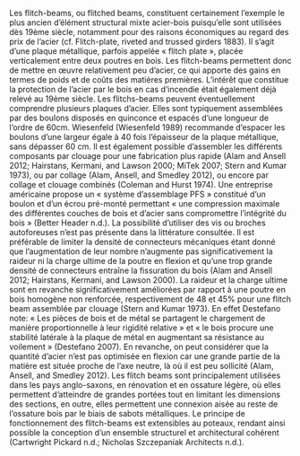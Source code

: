 Les flitch-beams, ou flitched beams, constituent certainement l’exemple le plus ancien d’élément structural mixte acier-bois puisqu’elle sont utilisées dès 19ème siècle, notamment pour des raisons économiques au regard des prix de l’acier (cf. Flitch-plate, riveted and trussed girders 1883). Il s’agit d’une plaque métallique, parfois appelée « flitch plate », placée verticalement entre deux poutres en bois. Les flitch-beams permettent donc de mettre en œuvre relativement peu d’acier, ce qui apporte des gains en termes de poids et de coûts des matières premières. L’intérêt que constitue la protection de l’acier par le bois en cas d’incendie était également déjà relevé au 19ème siècle. Les flitchs-beams peuvent éventuellement comprendre plusieurs plaques d’acier. Elles sont typiquement assemblées par des boulons disposés en quinconce et espacés d’une longueur de l’ordre de 60cm. Wiesenfeld (Wiesenfeld 1989) recommande d’espacer les boulons d’une largeur égale à 40 fois l’épaisseur de la plaque métallique, sans dépasser 60 cm. Il est également possible d’assembler les différents composants par clouage pour une fabrication plus rapide (Alam and Ansell 2012; Hairstans, Kermani, and Lawson 2000; MiTek 2007; Stern and Kumar 1973), ou par collage (Alam, Ansell, and Smedley 2012), ou encore par collage et clouage combinés (Coleman and Hurst 1974). Une entreprise américaine propose un « système d’assemblage PFS » constitué d’un boulon et d’un écrou pré-monté permettant « une compression maximale des différentes couches de bois et d’acier sans compromettre l’intégrité du bois » (Better Header n.d.). La possibilité d’utiliser des vis ou broches autoforeuses n’est pas présente dans la littérature consultée. Il est préférable de limiter la densité de connecteurs mécaniques étant donné que l’augmentation de leur nombre n’augmente pas significativement la raideur ni la charge ultime de la poutre en flexion et qu’une trop grande densité  de connecteurs entraîne la fissuration du bois (Alam and Ansell 2012; Hairstans, Kermani, and Lawson 2000). La raideur et la charge ultime sont en revanche significativement améliorées par rapport à une poutre en bois homogène non renforcée, respectivement de 48 et 45% pour une flitch beam assemblée par clouage (Stern and Kumar 1973). En effet Destefano note: « Les pièces de bois et de métal se partagent le chargement de manière proportionnelle à leur rigidité relative » et « le bois procure une stabilité latérale à la plaque de métal en augmentant sa résistance au voilement » (Destefano 2007). En revanche, on peut considérer que la quantité d’acier n’est pas optimisée en flexion car une grande partie de la matière est située proche de l’axe neutre, là où il est peu sollicité (Alam, Ansell, and Smedley 2012).  Les flitch beams sont principalement utilisées dans les pays anglo-saxons, en rénovation et en ossature légère, où elles permettent d’atteindre de grandes portées tout en limitant les dimensions des sections, en outre, elles permettent une connexion aisée au reste de l’ossature bois par le biais de sabots métalliques. Le principe de fonctionnement des flitch-beams est extensibles au poteaux, rendant ainsi possible la conception d’un ensemble structurel et architectural cohérent (Cartwright Pickard n.d.; Nicholas Szczepaniak Architects n.d.).
